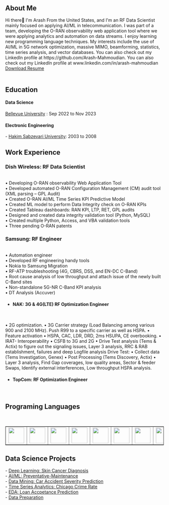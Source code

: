 <header>
<link rel="stylesheet" href="https://cdn.jsdelivr.net/gh/devicons/devicon@v2.15.1/devicon.min.css">

 
</header>


<h2> About Me</h2>
Hi there👋
I'm Arash From the United States, and I'm an RF Data Scientist mainly focused on applying AI/ML in telecommunication. I was part of a team, developing the O-RAN observability web application tool where we were applying analytics and automation on data streams. I enjoy learning new programming language techniques. My interests include the use of AI/ML in 5G network optimization, massive MIMO, beamforming, statistics, time series analysis, and vector databases. You can also check out my LinkedIn profile at https://github.com/Arash-Mahmoudian. You can also check out my LinkedIn profile at www.linkedin.com/in/arash-mahmoudian

<br>
<a href="https://github.com/Arash-Mahmoudian/resume" target="_blank" rel="noopener noreferrer">Download Resume</a><br><br>

<h2> Education </h2>
<h4>Data Science</h4> 
<a href="https://www.bellevue.edu/" target="_blank" rel="noopener noreferrer">Bellevue University</a> : Sep 2022 to Nov 2023<br>
<h4>Electronic Engineering</h4>
- <a href="https://www.hsu.ac.ir/" target="_blank" rel="noopener noreferrer">Hakim Sabzevari University</a>: 2003 to 2008 <br>

<h2> Work Experience </h2>
<h3>Dish Wireless: RF Data Scientist</h3><br>
 • Developing O-RAN observability Web Application Tool<br>
 • Developed automated O-RAN Configuration Management (CM) audit tool (XML parsing – GPL Audit)<br>
 • Created O-RAN AI/ML Time Series KPI Predictive Model<br>
 • Created ML model to perform Data Integrity check on O-RAN KPIs<br>
 • Created Tableau dashboards: RAN KPI, LTP, RET, GPL audits<br>
 • Designed and created data integrity validation tool (Python, MySQL)<br>
 • Created multiple Python, Access, and VBA validation tools<br>
 • Three pending O-RAN patents<br>
  
<h3>Samsung: RF Engineer</h3><br>
• Automation engineer<br>
• Developed RF engineering handy tools<br>
• Nokia to Samsung Migration<br>
• RF-ATP troubleshooting (4G, CBRS, DSS, and EN-DC C-Band)<br>
• Root cause analysis of low throughput and attach issue of the newly built C-Band sites<br>
• Non-standalone 5G-NR C-Band KPI analysis<br>
• DT Analysis (Accuver)<br>

- <h4>NAK: 3G & 4G(LTE) RF Optimization Engineer</h4><br>
• 2G optimization.
• 3G Carrier strategy (Load Balancing among various 900 and 2100 MHz). Push R99 to a specific carrier as well as HSPA.
• Feature activation
• HSPA, CAC, LDR, DRD, 2ms HSUPA, CE overbooking.
• IRAT- Interoperability
• CSFB to 3G and 2G
• Drive Test analysis (Tems & Actix) to figure out the signaling issues, Layer 3 analysis, RRC & RAB establishment, failures and deep Logfile analysis
Drive Test:
• Collect data (Tems Investigation, Genex)
• Post Processing (Tems Discovery, Actix)
• Layer 3 analysis, Find Gap coverages, low quality areas, Sector & feeder Swaps, Identify external interferences, Low throughput HSPA analysis.

- <h4>TopCom: RF Optimization Engineer</h4><br>

<h2> Programing Languages </h2>  
<i class="devicon-python-plain"></i>           
<br>         
<table border=1 style="table-layout: fixed; width:100%">
  <tr>
    <td><img src="https://cdn.jsdelivr.net/gh/devicons/devicon/icons/python/python-original-wordmark.svg" width="50" height="50" display: flex;/></td>
    <td><img src="https://cdn.jsdelivr.net/gh/devicons/devicon/icons/r/r-original.svg" width="50" height="50" display: flex;/></td>
    <td><img src="https://cdn.jsdelivr.net/gh/devicons/devicon/icons/c/c-original.svg" width="50" height="50" display: flex;/></td>
   <td><img src="https://cdn.jsdelivr.net/gh/devicons/devicon/icons/amazonwebservices/amazonwebservices-original-wordmark.svg" width="50" height="50" display: flex;/></td>
    <td><img src="https://cdn.jsdelivr.net/gh/devicons/devicon/icons/javascript/javascript-original.svg" width="50" height="50"/></td>
    <td><img src="https://cdn.jsdelivr.net/gh/devicons/devicon/icons/php/php-original.svg" width="50" height="50"/></td>
    <td><img src="https://cdn.jsdelivr.net/gh/devicons/devicon/icons/mysql/mysql-plain-wordmark.svg" width="50" height="50"/></td>
    <td><img src="https://cdn.jsdelivr.net/gh/devicons/devicon/icons/html5/html5-original-wordmark.svg" width="50" height="50"/></td>
    <td><img src="https://cdn.jsdelivr.net/gh/devicons/devicon/icons/apachekafka/apachekafka-original.svg" width="50" height="50"/></td>
    <td><img src="https://cdn.jsdelivr.net/gh/devicons/devicon/icons/jupyter/jupyter-original-wordmark.svg" width="50" height="50"/></td>
   
          
  </tr>
</table>


<h2> Data Science Projects </h2>  
- <a href="https://github.com/Arash-Mahmoudian/Skin-Cancer-Diagnosis-Deep-Learning-" target="_blank" rel="noopener noreferrer">Deep Learning: Skin Cancer Diagnosis</a><br>
- <a href="https://github.com/Arash-Mahmoudian/Preventative-Maintenance-using-AI-ML-Models" target="_blank" rel="noopener noreferrer">AI/ML: Preventative-Maintenance</a><br>
- <a href="https://github.com/Arash-Mahmoudian/Data-Mining-Accident-Severity" target="_blank" rel="noopener noreferrer">Data Mining: Car Accident Severity Prediction</a><br>
- <a href="https://github.com/Arash-Mahmoudian/Time-Series-Predictive-Analytics" target="_blank" rel="noopener noreferrer">Time Series Analytics: Chicago Crime Rate</a><br>
- <a href="https://github.com/Arash-Mahmoudian/EDA-Loan-Prediction" target="_blank" rel="noopener noreferrer">EDA: Loan Accpetance Prediction</a><br>
- <a href="https://github.com/Arash-Mahmoudian/Data-Preparation" target="_blank" rel="noopener noreferrer">Data Preparation</a><br>

          
          
          
          
<!--
**Arash-Mahmoudian/arash-mahmoudian** is a ✨ _special_ ✨ repository because its `README.md` (this file) appears on your GitHub profile.

Here are some ideas to get you started:

- 🔭 I’m currently working on ...
- 🌱 I’m currently learning ...
- 👯 I’m looking to collaborate on ...
- 🤔 I’m looking for help with ...
- 💬 Ask me about ...
- 📫 How to reach me: ...
- 😄 Pronouns: ...
- ⚡ Fun fact: ...
-->


